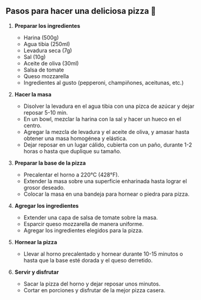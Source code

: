 ## Pasos para hacer una deliciosa pizza 🍕

1. **Preparar los ingredientes**  
   - Harina (500g)  
   - Agua tibia (250ml)  
   - Levadura seca (7g)  
   - Sal (10g)  
   - Aceite de oliva (30ml)  
   - Salsa de tomate  
   - Queso mozzarella  
   - Ingredientes al gusto (pepperoni, champiñones, aceitunas, etc.)

2. **Hacer la masa**  
   - Disolver la levadura en el agua tibia con una pizca de azúcar y dejar reposar 5-10 min.  
   - En un bowl, mezclar la harina con la sal y hacer un hueco en el centro.  
   - Agregar la mezcla de levadura y el aceite de oliva, y amasar hasta obtener una masa homogénea y elástica.  
   - Dejar reposar en un lugar cálido, cubierta con un paño, durante 1-2 horas o hasta que duplique su tamaño.

3. **Preparar la base de la pizza**  
   - Precalentar el horno a 220°C (428°F).  
   - Extender la masa sobre una superficie enharinada hasta lograr el grosor deseado.  
   - Colocar la masa en una bandeja para hornear o piedra para pizza.

4. **Agregar los ingredientes**  
   - Extender una capa de salsa de tomate sobre la masa.  
   - Esparcir queso mozzarella de manera uniforme.  
   - Agregar los ingredientes elegidos para la pizza.

5. **Hornear la pizza**  
   - Llevar al horno precalentado y hornear durante 10-15 minutos o hasta que la base esté dorada y el queso derretido.  

6. **Servir y disfrutar**  
   - Sacar la pizza del horno y dejar reposar unos minutos.  
   - Cortar en porciones y disfrutar de la mejor pizza casera. 


